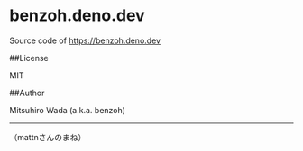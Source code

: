 # benzoh.deno.dev

Source code of https://benzoh.deno.dev

##License

MIT

##Author

Mitsuhiro Wada (a.k.a. benzoh)

---

（mattnさんのまね）
